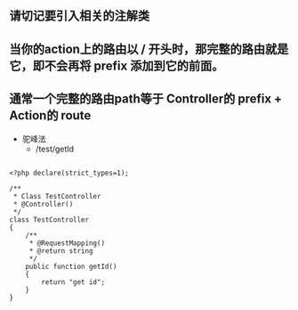 ## 请切记要引入相关的注解类
## 当你的action上的路由以 / 开头时，那完整的路由就是它，即不会再将 prefix 添加到它的前面。
## 通常一个完整的路由path等于 Controller的 prefix + Action的 route

- 驼峰法
  - /test/getId
```

<?php declare(strict_types=1);

/**
 * Class TestController
 * @Controller()
 */
class TestController
{
    /**
     * @RequestMapping()
     * @return string
     */
    public function getId()
    {
        return "get id";
    }
}

```

